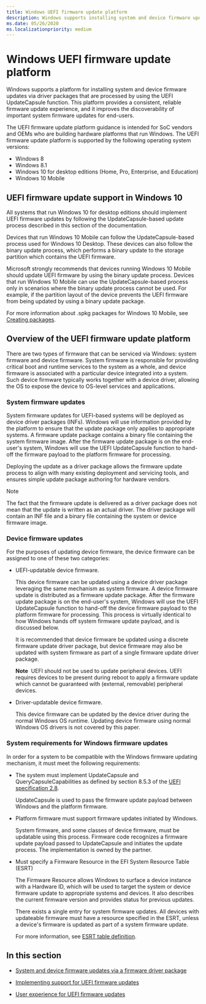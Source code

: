 ```yaml
---
title: Windows UEFI firmware update platform
description: Windows supports installing system and device firmware updates via driver packages that are processed using the UpdateCapsule function.
ms.date: 05/26/2020
ms.localizationpriority: medium
---
```


# Windows UEFI firmware update platform

Windows supports a platform for installing system and device firmware updates via driver packages that are processed by using the UEFI UpdateCapsule function. This platform provides a consistent, reliable firmware update experience, and it improves the discoverability of important system firmware updates for end-users.

The UEFI firmware update platform guidance is intended for SoC vendors and OEMs who are building hardware platforms that run Windows. The UEFI firmware update platform is supported by the following operating system versions:

- Windows 8
- Windows 8.1
- Windows 10 for desktop editions (Home, Pro, Enterprise, and Education)
- Windows 10 Mobile

## UEFI firmware update support in Windows 10

All systems that run Windows 10 for desktop editions should implement UEFI firmware updates by following the UpdateCapsule-based update process described in this section of the documentation.

Devices that run Windows 10 Mobile can follow the UpdateCapsule-based process used for Windows 10 Desktop. These devices can also follow the binary update process, which performs a binary update to the storage partition which contains the UEFI firmware.

Microsoft strongly recommends that devices running Windows 10 Mobile should update UEFI firmware by using the binary update process. Devices that run Windows 10 Mobile can use the UpdateCapsule-based process only in scenarios where the binary update process cannot be used. For example, if the partition layout of the device prevents the UEFI firmware from being updated by using a binary update package.

For more information about .spkg packages for Windows 10 Mobile, see [Creating packages](/previous-versions/windows/hardware/packaging/dn756642(v=vs.85)).

## Overview of the UEFI firmware update platform

There are two types of firmware that can be serviced via Windows: system firmware and device firmware. System firmware is responsible for providing critical boot and runtime services to the system as a whole, and device firmware is associated with a particular device integrated into a system. Such device firmware typically works together with a device driver, allowing the OS to expose the device to OS-level services and applications.

### System firmware updates

System firmware updates for UEFI-based systems will be deployed as device driver packages (INFs). Windows will use information provided by the platform to ensure that the update package only applies to appropriate systems. A firmware update package contains a binary file containing the system firmware image. After the firmware update package is on the end-user's system, Windows will use the UEFI UpdateCapsule function to hand-off the firmware payload to the platform firmware for processing.

Deploying the update as a driver package allows the firmware update process to align with many existing deployment and servicing tools, and ensures simple update package authoring for hardware vendors.

> [!NOTE]
> The fact that the firmware update is delivered as a driver package does not mean that the update is written as an actual driver. The driver package will contain an INF file and a binary file containing the system or device firmware image.

### Device firmware updates

For the purposes of updating device firmware, the device firmware can be assigned to one of these two categories:

- UEFI-updatable device firmware.

    This device firmware can be updated using a device driver package leveraging the same mechanism as system firmware. A device firmware update is distributed as a firmware update package. After the firmware update package is on the end-user's system, Windows will use the UEFI UpdateCapsule function to hand-off the device firmware payload to the platform firmware for processing. This process is virtually identical to how Windows hands off system firmware update payload, and is discussed below.

    It is recommended that device firmware be updated using a discrete firmware update driver package, but device firmware may also be updated with system firmware as part of a single firmware update driver package.

    **Note**  UEFI should not be used to update peripheral devices. UEFI requires devices to be present during reboot to apply a firmware update which cannot be guaranteed with (external, removable) peripheral devices.

- Driver-updatable device firmware.

    This device firmware can be updated by the device driver during the normal Windows OS runtime. Updating device firmware using normal Windows OS drivers is not covered by this paper.

### System requirements for Windows firmware updates

In order for a system to be compatible with the Windows firmware updating mechanism, it must meet the following requirements:

- The system must implement UpdateCapsule and QueryCapsuleCapabilities as defined by section 8.5.3 of the [UEFI specification 2.8](https://uefi.org/specifications).

    UpdateCapsule is used to pass the firmware update payload between Windows and the platform firmware.

- Platform firmware must support firmware updates initiated by Windows.

    System firmware, and some classes of device firmware, must be updatable using this process. Firmware code recognizes a firmware update payload passed to UpdateCapsule and initiates the update process. The implementation is owned by the partner.

- Must specify a Firmware Resource in the EFI System Resource Table (ESRT)

    The Firmware Resource allows Windows to surface a device instance with a Hardware ID, which will be used to target the system or device firmware update to appropriate systems and devices. It also describes the current firmware version and provides status for previous updates.

    There exists a single entry for system firmware updates. All devices with updateable firmware must have a resource specified in the ESRT, unless a device's firmware is updated as part of a system firmware update.

    For more information, see [ESRT table definition](esrt-table-definition.md).

## In this section

- [System and device firmware updates via a firmware driver package](system-and-device-firmware-updates-via-a-firmware-driver-package.md)

- [Implementing support for UEFI firmware updates](implementing-support-for-uefi-firmware-updates.md)

- [User experience for UEFI firmware updates](user-experience-for-uefi-firmware-updates.md)
